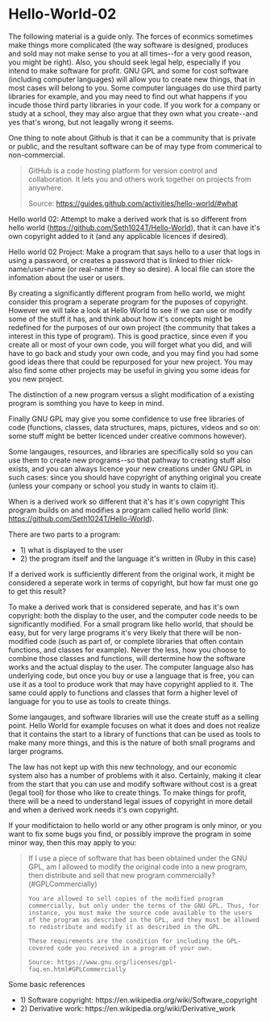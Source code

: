 # Hello-World-02

The following material is a guide only. The forces of econmics sometimes make things more complicated (the way software is designed, produces and sold may not make sense to you at all times--for a very good reason, you might be right). Also, you should seek legal help, especially if you intend to make software for profit. GNU GPL and some for cost software (including computer languages) will allow you to create new things, that in most cases will belong to you. Some computer languages do use third party libraries for example, and you may need to find out what happens if you incude those third party libraries in your code. If you work for a company or study at a school, they may also argue that they own what you create--and yes that's wrong, but not leagally wrong it seems.

One thing to note about Github is that it can be a community that is private or public, and the resultant software can be of may type from commerical to non-commercial.

<blockquote cite="https://guides.github.com/activities/hello-world/#what">
GitHub is a code hosting platform for version control and collaboration. It lets you and others work together on projects from anywhere.

Source: https://guides.github.com/activities/hello-world/#what
</blockquote>

Hello world 02: Attempt to make a derived work that is so different from hello world (https://github.com/Seth1024T/Hello-World), that it can have it's own copyright added to it (and any applicable licences if desired).

Hello world 02 Project: Make a program that says hello to a user that logs in using a password, or creates a password that is linked to thier nick-name/user-name (or real-name if they so desire). A local file can store the infomation about the user or users.

By creating a significantly different program from hello world, we might consider this program a seperate program for the puposes of copyright. However we will take a look at Hello World to see if we can use or modify some of the stuff it has, and think about how it's concepts might be redefined for the purposes of our own project (the community that takes a interest in this type of program). This is good practice, since even if you create all or most of your own code, you will forget what you did, and will have to go back and study your own code, and you may find you had some good ideas there that could be repurposed for your new project. You may also find some other projects may be useful in giving you some ideas for you new project.

The distinction of a new program versus a slight modification of a existing program is somthing you have to keep in mind.

Finally GNU GPL may give you some confidence to use free libraries of code (functions, classes, data structures, maps, pictures, videos and so on: some stuff might be better licenced under creative commons however).

Some langauges, resources, and libraries are specifically sold so you can use them to create new programs--so that pathway to creating stuff also exists, and you can always licence your new creations under GNU GPL in such cases: since you should have copyright of anything original you create (unless your company or school you study in wants to claim it).

When is a derived work so different that it's has it's own copyright
This program builds on and modifies a program called hello world (link: https://github.com/Seth1024T/Hello-World).

There are two parts to a program:
<ul>
<li>1) what is displayed to the user</li>
<li>2) the program itself and the language it's written in (Ruby in this case)</li>
</ul>

If a derived work is sufficiently different from the original work, it might be considered a seperate work in terms of copyright, but how far must one go to get this result?

To make a derived work that is considered seperate, and has it's own copyright: both the display to the user, and the computer code needs to be significantly modified. For a small program like hello world, that should be easy, but for very large programs it's very likely that there will be non-modified code (such as part of, or complete libraries that often contain functions, and classes for example). Never the less, how you choose to combine those classes and functions, will dertermine how the software works and the actual display to the user. The computer language also has underlying code, but once you buy or use a language that is free, you can use it as a tool to produce work that may have copyright applied to it. The same could apply to functions and classes that form a higher level of language for you to use as tools to create things.

Some langauges, and software libraries will use the create stuff as a selling point. Hello World for example focuses on what it does and does not realize that it contains the start to a library of functions that can be used as tools to make many more things, and this is the nature of both small programs and larger programs.

The law has not kept up with this new technology, and our economic system also has a number of problems with it also. Certainly, making it clear from the start that you can use and modify software without cost is a great (legal tool) for those who like to create things. To make things for profit, there will be a need to understand legal issues of copyright in more detail and when a derived work needs it's own copyright.

If your modifictaion to hello world or any other program is only minor, or you want to fix some bugs you find, or possibly improve the program in some minor way, then this may apply to you:

<blockquote cite="https://www.gnu.org/licenses/gpl-faq.en.html#GPLCommercially">
    If I use a piece of software that has been obtained under the GNU GPL, am I allowed to modify the original code into a new program, then distribute and sell that new program commercially? (#GPLCommercially)

    You are allowed to sell copies of the modified program commercially, but only under the terms of the GNU GPL. Thus, for instance, you must make the source code available to the users of the program as described in the GPL, and they must be allowed to redistribute and modify it as described in the GPL.

    These requirements are the condition for including the GPL-covered code you received in a program of your own.

    Source: https://www.gnu.org/licenses/gpl-faq.en.html#GPLCommercially
</blockquote>

Some basic references

<ul>
<li>1) Software copyright: https://en.wikipedia.org/wiki/Software_copyright</li>
<li>2) Derivative work: https://en.wikipedia.org/wiki/Derivative_work</li>
</ul>
